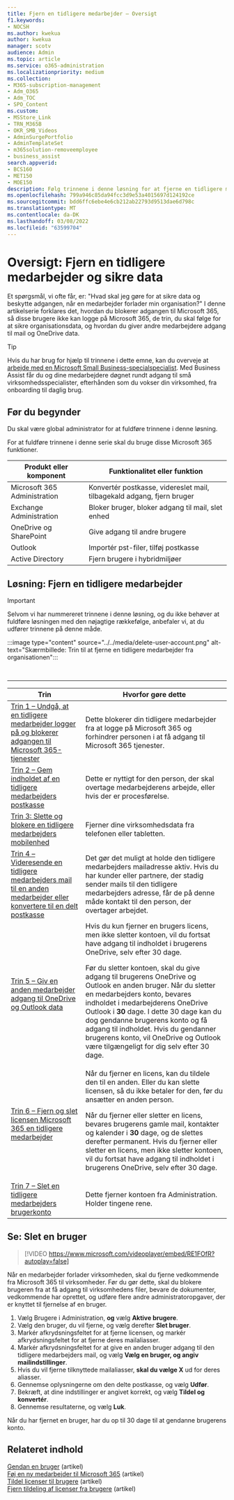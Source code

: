 ```yaml
---
title: Fjern en tidligere medarbejder – Oversigt
f1.keywords:
- NOCSH
ms.author: kwekua
author: kwekua
manager: scotv
audience: Admin
ms.topic: article
ms.service: o365-administration
ms.localizationpriority: medium
ms.collection:
- M365-subscription-management
- Adm_O365
- Adm_TOC
- SPO_Content
ms.custom:
- MSStore_Link
- TRN_M365B
- OKR_SMB_Videos
- AdminSurgePortfolio
- AdminTemplateSet
- m365solution-removeemployee
- business_assist
search.appverid:
- BCS160
- MET150
- MOE150
description: Følg trinnene i denne løsning for at fjerne en tidligere medarbejder Microsoft 365 og sikre organisationens data.
ms.openlocfilehash: 799a946c85da94fcc3d9e53a4015697d124192ce
ms.sourcegitcommit: bdd6ffc6ebe4e6cb212ab22793d9513dae6d798c
ms.translationtype: MT
ms.contentlocale: da-DK
ms.lasthandoff: 03/08/2022
ms.locfileid: "63599704"
---
```

# <a name="overview-remove-a-former-employee-and-secure-data"></a>Oversigt: Fjern en tidligere medarbejder og sikre data

Et spørgsmål, vi ofte får, er: "Hvad skal jeg gøre for at sikre data og beskytte adgangen, når en medarbejder forlader min organisation?" I denne artikelserie forklares det, hvordan du blokerer adgangen til Microsoft 365, så disse brugere ikke kan logge på Microsoft 365, de trin, du skal følge for at sikre organisationsdata, og hvordan du giver andre medarbejdere adgang til mail og OneDrive data.

> [!TIP]
> Hvis du har brug for hjælp til trinnene i dette emne, kan du overveje at [arbejde med en Microsoft Small Business-specialspecialist](https://go.microsoft.com/fwlink/?linkid=2186871). Med Business Assist får du og dine medarbejdere døgnet rundt adgang til små virksomhedsspecialister, efterhånden som du vokser din virksomhed, fra onboarding til daglig brug.

## <a name="before-you-begin"></a>Før du begynder

Du skal være global administrator for at fuldføre trinnene i denne løsning.

For at fuldføre trinnene i denne serie skal du bruge disse Microsoft 365 funktioner.

|Produkt eller komponent|Funktionalitet eller funktion|
|---|---|
|Microsoft 365 Administration|Konvertér postkasse, videreslet mail, tilbagekald adgang, fjern bruger |
|Exchange Administration|Bloker bruger, bloker adgang til mail, slet enhed |
|OneDrive og SharePoint |Give adgang til andre brugere |
|Outlook|Importér pst-filer, tilføj postkasse |
|Active Directory|Fjern brugere i hybridmiljøer |


## <a name="solution-remove-a-former-employee"></a>Løsning: Fjern en tidligere medarbejder

> [!IMPORTANT]
> Selvom vi har nummereret trinnene i denne løsning, og du ikke behøver at fuldføre løsningen med den nøjagtige rækkefølge, anbefaler vi, at du udfører trinnene på denne måde.

:::image type="content" source="../../media/delete-user-account.png" alt-text="Skærmbillede: Trin til at fjerne en tidligere medarbejder fra organisationen":::

<br>

****

|Trin|Hvorfor gøre dette|
|---|---|
|[Trin 1 – Undgå, at en tidligere medarbejder logger på og blokerer adgangen til Microsoft 365-tjenester](remove-former-employee-step-1.md)|Dette blokerer din tidligere medarbejder fra at logge på Microsoft 365 og forhindrer personen i at få adgang til Microsoft 365 tjenester.|
|[Trin 2 – Gem indholdet af en tidligere medarbejders postkasse](remove-former-employee-step-2.md)|Dette er nyttigt for den person, der skal overtage medarbejderens arbejde, eller hvis der er procesførelse.|
|[Trin 3: Slette og blokere en tidligere medarbejders mobilenhed](remove-former-employee-step-3.md)|Fjerner dine virksomhedsdata fra telefonen eller tabletten.|
|[Trin 4 – Videresende en tidligere medarbejders mail til en anden medarbejder eller konvertere til en delt postkasse](remove-former-employee-step-4.md)|Det gør det muligt at holde den tidligere medarbejders mailadresse aktiv. Hvis du har kunder eller partnere, der stadig sender mails til den tidligere medarbejders adresse, får de på denne måde kontakt til den person, der overtager arbejdet.|
|[Trin 5 – Giv en anden medarbejder adgang til OneDrive og Outlook data](remove-former-employee-step-5.md)|Hvis du kun fjerner en brugers licens, men ikke sletter kontoen, vil du fortsat have adgang til indholdet i brugerens OneDrive, selv efter 30 dage. <p> Før du sletter kontoen, skal du give adgang til brugerens OneDrive og Outlook en anden bruger. Når du sletter en medarbejders konto, bevares indholdet i medarbejderens OneDrive Outlook i **30** dage. I dette 30 dage kan du dog gendanne brugerens konto og få adgang til indholdet. Hvis du gendanner brugerens konto, vil OneDrive og Outlook være tilgængeligt for dig selv efter 30 dage.| 
|[Trin 6 – Fjern og slet licensen Microsoft 365 en tidligere medarbejder](remove-former-employee-step-6.md)|Når du fjerner en licens, kan du tildele den til en anden. Eller du kan slette licensen, så du ikke betaler for den, før du ansætter en anden person. <p> Når du fjerner eller sletter en licens, bevares brugerens gamle mail, kontakter og kalender i **30** dage, og de slettes derefter permanent. Hvis du fjerner eller sletter en licens, men ikke sletter kontoen, vil du fortsat have adgang til indholdet i brugerens OneDrive, selv efter 30 dage.|
|[Trin 7 – Slet en tidligere medarbejders brugerkonto](remove-former-employee-step-7.md)|Dette fjerner kontoen fra Administration. Holder tingene rene.|

 ## <a name="watch-delete-a-user"></a>Se: Slet en bruger

> [!VIDEO https://www.microsoft.com/videoplayer/embed/RE1FOfR?autoplay=false]

Når en medarbejder forlader virksomheden, skal du fjerne vedkommende fra Microsoft 365 til virksomheder. Før du gør dette, skal du blokere brugeren fra at få adgang til virksomhedens filer, bevare de dokumenter, vedkommende har oprettet, og udføre flere andre administratoropgaver, der er knyttet til fjernelse af en bruger.

1. Vælg Brugere i Administration, **og** vælg **Aktive brugere**.
1. Vælg den bruger, du vil fjerne, og vælg derefter **Slet bruger**.
1. Markér afkrydsningsfeltet for at fjerne licensen, og markér afkrydsningsfeltet for at fjerne deres mailaliasser.
1. Markér afkrydsningsfeltet for at give en anden bruger adgang til den tidligere medarbejders mail, og vælg **Vælg en bruger, og angiv mailindstillinger**.
1. Hvis du vil fjerne tilknyttede mailaliasser, **skal du vælge X** ud for deres aliasser.
1. Gennemse oplysningerne om den delte postkasse, og vælg **Udfør**.
1. Bekræft, at dine indstillinger er angivet korrekt, og vælg **Tildel og konvertér**.
1. Gennemse resultaterne, og vælg **Luk**.

Når du har fjernet en bruger, har du op til 30 dage til at gendanne brugerens konto.
## <a name="related-content"></a>Relateret indhold

[Gendan en bruger](restore-user.md) (artikel)\
[Føj en ny medarbejder til Microsoft 365](add-new-employee.md) (artikel)\
[Tildel licenser til brugere](../manage/assign-licenses-to-users.md) (artikel)\
[Fjern tildeling af licenser fra brugere](../manage/remove-licenses-from-users.md) (artikel)
